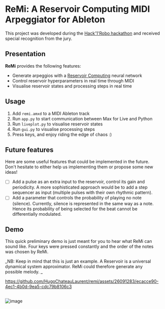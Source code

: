 # ReMi: A Reservoir Computing MIDI Arpeggiator for Ableton

This project was developed during the [Hack'1'Robo hackathon](https://sites.google.com/view/hack1robo/projets) and received special recognition from the jury.

## Presentation

**ReMi** provides the following features:
* Generate arpeggios with a [Reservoir Computing](https://en.wikipedia.org/wiki/Reservoir_computing)  neural network
* Control reservoir hyperparameters in real time through MIDI
* Visualise reservoir states and processing steps in real time

## Usage

1. Add ```remi.amxd``` to a MIDI Ableton track
2. Run ```app.py``` to start communication between Max for Live and Python
3. Run ```liveplot.py``` to visualise reservoir states
4. Run ```gui.py``` to visualise processing steps
5. Press keys, and enjoy riding the edge of chaos :)

## Future features

Here are some useful features that could be implemented in the future. Don't hesitate to either help us implementing them or propose some new ideas!

- [ ] Add a pulse as an extra input to the reservoir, control its gain and periodicity. A more sophisticated approach would be to add a step sequencer as input (multiple pulses with their own rhythmic pattern).
- [ ] Add a parameter that controls the probability of playing no note (silence). Currently, silence is represented in the same way as a note. Hence its probability of being selected for the beat cannot be differentially modulated.

## Demo

This quick preliminary demo is just meant for you to hear what ReMi can sound like. Four keys were pressed constantly and the order of the notes was chosen by ReMi.

_NB: Keep in mind that this is just an example. A Reservoir is a universal dynamical system approximator. ReMi could therefore generate any possible melody.
_

https://github.com/HugoChateauLaurent/remi/assets/26091283/ecacce90-4ec1-4b0d-9ea5-cdc79b8106c3

## 

![image](https://github.com/HugoChateauLaurent/remi/assets/26091283/7dc9542b-a040-4572-b4d6-b8a20356d439)
